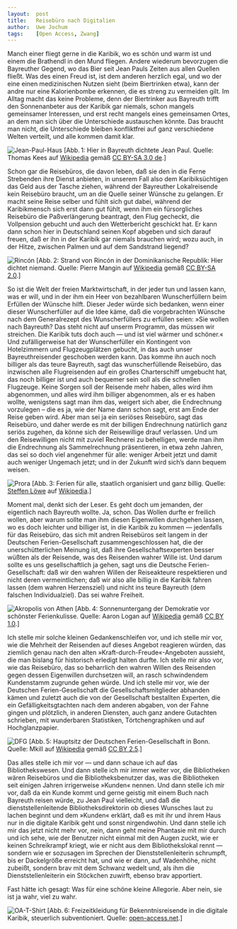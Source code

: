 ```yaml
---
layout:  post
title:   Reisebüro nach Digitalien
author:  Uwe Jochum
tags:    [Open Access, Zwang]
---
```


Manch einer fliegt gerne in die Karibik, wo es schön und warm ist
und einem die Brathendl in den Mund fliegen. Andere wiederum
bevorzugen die Bayreuther Gegend, wo das Bier seit Jean Pauls
Zeiten aus allen Quellen fließt. Was des einen Freud ist, ist dem
anderen herzlich egal, und wo der eine einen medizinischen Nutzen
sieht (beim Biertrinken etwa), kann der andre nur eine
Kalorienbombe erkennen, die es streng zu vermeiden gilt. Im
Alltag macht das keine Probleme, denn der Biertrinker aus
Bayreuth trifft den Sonnenanbeter aus der Karibik gar niemals,
schon mangels gemeinsamer Interessen, und erst recht mangels
eines gemeinsamen Ortes, an dem man sich über die Unterschiede
austauschen könnte. Das braucht man nicht, die Unterschiede
bleiben konfliktfrei auf ganz verschiedene Welten verteilt, und
alle kommen damit klar.

![Jean-Paul-Haus](https://upload.wikimedia.org/wikipedia/commons/thumb/d/db/Rollwenzelei.jpg/1280px-Rollwenzelei.jpg)
[Abb.&thinsp;1: Hier in Bayreuth dichtete Jean Paul. Quelle:
Thomas Kees auf
[Wikipedia](https://commons.wikimedia.org/wiki/File%3ARollwenzelei.jpg)
gemäß [CC BY-SA 3.0
de](http://creativecommons.org/licenses/by-sa/3.0/de/deed.en).]

Schon gar die Reisebüros, die davon leben, daß sie den in die
Ferne Strebenden ihre Dienst anbieten, in unserem Fall also dem
Karibiksüchtigen das Geld aus der Tasche ziehen, während der
Bayreuther Lokalreisende kein Reisebüro braucht, um an die Quelle
seiner Wünsche zu gelangen. Er macht seine Reise selber und fühlt
sich gut dabei, während der Karibikmensch sich erst dann gut
fühlt, wenn ihm ein fürsorgliches Reisebüro die Paßverlängerung
beantragt, den Flug gecheckt, die Vollpension gebucht und auch
den Wetterbericht geschickt hat. Er kann dann schon hier in
Deutschland seinen Kopf abgeben und sich darauf freuen, daß er
ihn in der Karibik gar niemals brauchen wird; wozu auch, in der
Hitze, zwischen Palmen und auf dem Sandstrand liegend?

![Rincón](https://upload.wikimedia.org/wikipedia/commons/f/f2/Playa_de_Rinc%C3%B3n%2C_en_la_Bah%C3%ADa_de_Rinc%C3%B3n%2C_Dominican_Republic.jpg)
[Abb.&thinsp;2: Strand von Rincón in der Dominikanische Republik:
Hier dichtet niemand. Quelle: Pierre Mangin auf
[Wikipedia](https://commons.wikimedia.org/wiki/File%3APlaya_de_Rinc%C3%B3n%2C_en_la_Bah%C3%ADa_de_Rinc%C3%B3n%2C_Dominican_Republic.jpg)
gemäß [CC BY-SA
2.0](http://creativecommons.org/licenses/by-sa/2.0).]

So ist die Welt der freien Marktwirtschaft, in der jeder tun und
lassen kann, was er will, und in der ihm ein Heer von bezahlbaren
Wunscherfüllern beim Erfüllen der Wünsche hilft. Dieser Jeder
würde sich bedanken, wenn einer dieser Wunscherfüller auf die
Idee käme, daß die vorgebrachten Wünsche nach dem Generalrezept
des Wunscherfüllers zu erfüllen seien: »Sie wollen nach Bayreuth?
Das steht nicht auf unserm Programm, das müssen wir
streichen. Die Karibik tuts doch auch — und ist viel wärmer und
schöner.« Und zufälligerweise hat der Wunscherfüller ein
Kontingent von Hotelzimmern und Flugzeugplätzen gebucht, in das
auch unser Bayreuthreisender geschoben werden kann. Das komme ihn
auch noch billiger als das teure Bayreuth, sagt das
wunscherfüllende Reisebüro, das inzwischen alle Flugreisenden auf
ein großes Charterschiff umgebucht hat, das noch billiger ist und
auch bequemer sein soll als die schnellen Flugzeuge. Keine Sorgen
soll der Reisende mehr haben, alles wird ihm abgenommen, und
alles wird ihm billiger abgenommen, als er es haben wollte,
wenigstens sagt man ihm das, weigert sich aber, die Endrechnung
vorzulegen – die es ja, wie der Name dann schon sagt, erst am
Ende der Reise geben wird. Aber man sei ja ein seriöses
Reisebüro, sagt das Reisebüro, und daher werde es mit der
billigen Endrechnung natürlich ganz seriös zugehen, da könne sich
der Reisewillige drauf verlassen. Und um den Reisewilligen nicht
mit zuviel Rechnerei zu behelligen, werde man ihm die Endrechnung
als Sammelrechnung präsentieren, in etwa zehn Jahren, das sei so
doch viel angenehmer für alle: weniger Arbeit jetzt und damit
auch weniger Ungemach jetzt; und in der Zukunft wird sich’s dann
bequem weisen.

![Prora](https://upload.wikimedia.org/wikipedia/commons/thumb/1/1f/ProraSeeseite.jpg/1280px-ProraSeeseite.jpg)
[Abb.&thinsp;3: Ferien für alle, staatlich organisiert und ganz
billig. Quelle: <a
href="https://de.wikipedia.org/wiki/User:Steffen_L%C3%B6we_Gera"
class="extiw" title="de:User:Steffen Löwe Gera">Steffen Löwe</a>
auf <a
href="https://commons.wikimedia.org/w/index.php?curid=215421">Wikipedia</a>.]

Moment mal, denkt sich der Leser. Es geht doch um jemanden, der
eigentlich nach Bayreuth wollte. Ja, schon. Das Wollen durfte er
freilich wollen, aber warum sollte man ihm diesen Eigenwillen
durchgehen lassen, wo es doch leichter und billiger ist, in die
Karibik zu kommen — jedenfalls für das Reisebüro, das sich mit
andren Reisebüros seit langem in der Deutschen
Ferien-Gesellschaft zusammengeschlossen hat, die der
unerschütterlichen Meinung ist, daß ihre Gesellschaftsexperten
besser wüßten als der Reisende, was des Reisenden wahrer Wille
ist. Und darum sollte es uns gesellschaftlich ja gehen, sagt uns
die Deutsche Ferien-Gesellschaft: daß wir den wahren Willen der
Reiseakteure respektieren und nicht deren vermeintlichen; daß wir
also alle billig in die Karibik fahren lassen (dem wahren
Herzensziel) und nicht ins teure Bayreuth (dem falschen
Individualziel). Das sei wahre Freiheit.

![Akropolis von Athen](https://upload.wikimedia.org/wikipedia/commons/3/38/Lightmatter_acropolis.jpg)
[Abb.&thinsp;4: Sonnenuntergang der Demokratie vor schönster
Ferienkulisse. Quelle: Aaron Logan auf
[Wikipedia](https://commons.wikimedia.org/wiki/File%3ALightmatter_acropolis.jpg)
gemäß [CC BY 1.0](http://creativecommons.org/licenses/by/1.0).]

Ich stelle mir solche kleinen Gedankenschleifen vor, und ich
stelle mir vor, wie die Mehrheit der Reisenden auf dieses Angebot
reagieren würden, das ziemlich genau nach den alten
»Kraft-durch-Freude«-Angeboten aussieht, die man bislang für
historisch erledigt halten durfte. Ich stelle mir also vor, wie
das Reisebüro, das so beharrlich den wahren Willen des Reisenden
gegen dessen Eigenwillen durchsetzen will, an rasch schwindendem
Kundenstamm zugrunde gehen würde. Und ich stelle mir vor, wie der
Deutschen Ferien-Gesellschaft die Gesellschaftsmitglieder
abhanden kämen und zuletzt auch die von der Gesellschaft
bestallten Experten, die ein Gefälligkeitsgtachten nach dem
anderen abgaben, von der Fahne gingen und plötzlich, in anderen
Diensten, auch ganz andere Gutachten schrieben, mit wunderbaren
Statistiken, Törtchengraphiken und auf Hochglanzpapier.

![DFG](https://upload.wikimedia.org/wikipedia/commons/thumb/4/4b/Gesch%C3%A4ftsstelle_der_Deutschen_Forschungsgemeinschaft_in_Bonn-Bad_Godesberg.jpg/1280px-Gesch%C3%A4ftsstelle_der_Deutschen_Forschungsgemeinschaft_in_Bonn-Bad_Godesberg.jpg)
[Abb.&thinsp;5: Hauptsitz der Deutschen Ferien-Gesellschaft in
Bonn. Quelle: Mkill auf <a
href="https://commons.wikimedia.org/w/index.php?curid=618226">Wikipedia</a>
gemäß [CC BY 2.5](http://creativecommons.org/licenses/by/2.5).]

Das alles stelle ich mir vor — und dann schaue ich auf das
Bibliothekswesen. Und dann stelle ich mir immer weiter vor, die
Bibliotheken wären Reisebüros und die Bibliotheksbenutzer das,
was die Bibliotheken seit einigen Jahren irrigerweise »Kunden«
nennen. Und dann stelle ich mir vor, daß da ein Kunde kommt und
gerne geistig mit einem Buch nach Bayreuth reisen würde, zu Jean
Paul vielleicht, und daß die dienststellenleitende
Bibliotheksdirektorin ob dieses Wunsches laut zu lachen beginnt
und dem »Kunden« erklärt, daß es mit ihr und ihrem Haus nur in
die digitale Karibik geht und sonst nirgendwohin. Und dann stelle
ich mir das jetzt nicht mehr vor, nein, dann geht meine Phantasie
mit mir durch und ich sehe, wie der Benutzer nicht einmal mit den
Augen zuckt, wie er keinen Schreikrampf kriegt, wie er nicht aus
dem Bibliothekslokal rennt — sondern wie er sozusagen im Sprechen
der Dienststellenleiterin schrumpft, bis er Dackelgröße erreicht
hat, und wie er dann, auf Wadenhöhe, nicht zubeißt, sondern brav
mit dem Schwanz wedelt und, als ihm die Dienststellenleiterin ein
Stöckchen zuwirft, ebenso brav apportiert.

Fast hätte ich gesagt: Was für eine schöne kleine Allegorie. Aber
nein, sie ist ja wahr, viel zu wahr.

![OA-T-Shirt](http://open-access.net/fileadmin/bilder/i-love-open-access-t-shirt-mann-4.png)
[Abb.&thinsp;6: Freizeitkleidung für Bekenntnisreisende in die
digitale Karibik, steuerlich subventioniert. Quelle:
[open-access.net](http://open-access.net/informationen-zu-open-access/).]

